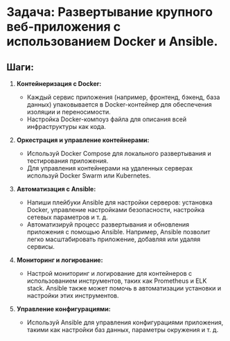  # Задача: Развертывание крупного веб-приложения с использованием Docker и Ansible.

## Шаги:

1. **Контейнеризация с Docker:**
   - Каждый сервис приложения (например, фронтенд, бэкенд, база данных) упаковывается в Docker-контейнер для обеспечения изоляции и переносимости.
   - Настройка Docker-компоуз файла для описания всей инфраструктуры как кода.

2. **Оркестрация и управление контейнерами:**
   - Используй Docker Compose для локального развертывания и тестирования приложения.
   - Для управления контейнерами на удаленных серверах используй Docker Swarm или Kubernetes.

3. **Автоматизация с Ansible:**
   - Напиши плейбуки Ansible для настройки серверов: установка Docker, управление настройками безопасности, настройка сетевых параметров и т. д.
   - Автоматизируй процесс развертывания и обновления приложения с помощью Ansible. Например, Ansible позволит легко масштабировать приложение, добавляя или удаляя сервисы.

4. **Мониторинг и логирование:**
   - Настрой мониторинг и логирование для контейнеров с использованием инструментов, таких как Prometheus и ELK stack. Ansible также может помочь в автоматизации установки и настройки этих инструментов.

5. **Управление конфигурациями:**
   - Используй Ansible для управления конфигурациями приложения, такими как настройки баз данных, параметры окружения и т. д.
